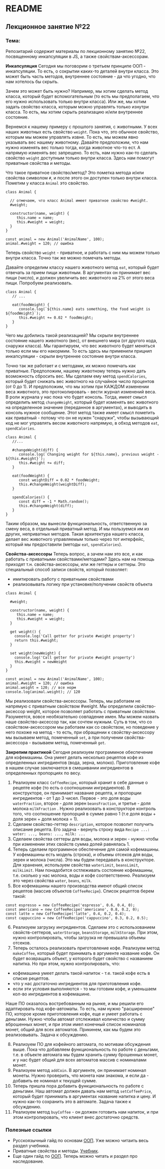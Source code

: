 # README

## Лекционное занятие №22

### Тема:

Репозитарий содержит материалы по лекционному занятию №22, посвященному инкапсуляции в JS, а также свойствам-аксессорам.

**Инкапсуляция**
Сегодня мы поговорим о третьем принципе ООП - инкапсуляции. То есть, о сокрытии каких-то деталей внутри класса. Это может быть часть методов, внутреннее состояние - да что угодно, что нам хотелось бы скрыть.

Зачем это может быть нужно? Например, мы хотим сделать метод класса, который будет вспомогательным (то есть мы предполагаем, что его нужно использовать только внутри класса). Или же, мы хотим задать свойство класса, которым можно управлять только изнутри класса. То есть, мы хотим скрыть реализацию и/или внутреннее состояние.

Вернемся к нашему примеру с прошлого занятия, с животными. У всех наших животных есть свойство `weight`. Пока что, это обычное свойство, которым мы можем управлять извне. То есть, мы можем явно указывать вес нашему животному. Давайте предположим, что нам нужно изменять вес только тогда, когда животное что-то ест. А напрямую изменять вес запрещено. То есть, нам нужно как-то сделать свойство `weight` доступным только внутри класса. Здесь нам помогут приватные свойства и методы.

Что такое приватное свойство/метод? Это пометка метода и/или свойства символом `#`, и после этого он доступен только внутри класса. Пометим у класса `Animal` это свойство.
```
class Animal {

  // отмечаем, что класс Animal имеет приватное свойство #weight.
  #weight;

  constructor(name, weight) {
     this.name = name;
     this.#weight = weight;
  }
}

const animal = new Animal('AnimalName', 100);
animal.#weight = 120; // ошибка
```

Теперь свойство `weight` - приватное, и работать с ним мы можем только внутри класса. Точно так же можно помечать методы.

Давайте определим классу нашего животного метод `eat`, который будет отвечать за прием пищи животным. В аргументах он принимает вес пищи (число), и должен увеличить вес животного на 2% от этого веса пищи. Попробуем реализовать.

```
class Animal {
   // ...

   eat(foodWeight) {
      console.log(`${this.name} eats something, the food weight is ${foodWeight}`);
      this.#weight += 0.02 * foodWeight;
   }
}
```

Чего мы добились такой реализацией? Мы скрыли внутреннее состояние нашего животного (вес), от внешнего мира (от другого кода, снаружи класса). Мы гарантируем, что вес животного будет меняться только если мы его накормим. То есть здесь мы применили прицнип инкапсуляции - скрыли внутреннее состояние внутри класса.

Точно так же работает и с методами, их можно помечать как приватные. Предположим, нашему животному теперь нужно дать возможность сбросить вес. Мы сделаем ему метод `spendCalories`, который будет снижать вес животного на случайное число процентов (от 0 до 1). И предположим, что мы хотим при КАЖДОМ изменении веса животного, это протоколировать - вести журнал изменений веса. В роли журнала у нас пока что будет консоль. Тогда, имеет смысл определить метод `changeWeight`, который будет изменять вес животного на определенное значение (переданное в аргументах), и выводить в консоль нужное сообщение. Этот метод также имеет смысл пометить как приватный - потому что он не нужен "снаружи", чтобы вызывающий код не мог управлять весом животного напрямую, в обход методов `eat`, `spendCalories`.

```
class Animal {
   //...

   #changeWeight(diff) {
      console.log(`Changing weight for ${this.name}, previous weight - ${this.#weight}`);
      this.#weight += diff;
   }

   eat(foodWeight) {
      const weightDiff = 0.02 * foodWeight;
      this.#changeWeight(weightDiff);
   }

   spendCalories() {
      const diff = -1 * Math.random();
      this.#changeWeight(diff);
   }
}
```

Таким образом, мы вынесли функциональность, ответственную за смену веса, в отдельный приватный метод. И мы пользуемся им из других, неприватных методов. Такая архитектура нашего класса, делает вес животного управляемым только через тот интерфейс, который мы предоставили (методы `eat`, `spendCalories`).

**Свойства-аксессоры**
Теперь вопрос, а зачем нам это все, и как работать с приватными свойствами/методами? Здесь нам на помощь приходят т.н. свойства-аксессоры, или же геттеры и сеттеры. Это специальный способ записи свойств, который позволяет:
 - имитировать работу с приватными свойствами
 - реализовывать логику при установке/получении свойств объекта

```
class Animal {

  #weight;

  constructor(name, weight) {
     this.name = name;
     this.#weight = weight;
  }

  get weight() {
    console.log('Call getter for private #weight property')
    return this.#weight;
  }

  set weight(newWeight) {
    console.log('Call getter for private #weight property')
    this.#weight = newWeight
  }
}

const animal = new Animal('AnimalName', 100);
animal.#weight = 120; // ошибка
animal.weight = 120; // все норм
console.log(animal.weight); // 120

```

Мы реализовали свойства-аксессоры. Теперь, мы работаем не напрямую с приватным свойством #weight. Мы определили свойство-аксессор weight, которое позволяет работать с приватным свойством. Разумеется, вовсе необязательно совпадение имен. Мы можем назвать наше свойство-аксессор так, как сочтем нужным. Суть в том, что со свойством-аксессором мы работаем как со свойством, но поведение у него похоже на метод - то есть, при обращении к свойству-аксессору мы вызываем метод, помеченный `set`, а при получении свойства-аксессора - вызываем метод, помеченный `get`.

**Закрепим практикой**
Сегодня реализуем программное обеспечение для кофемашины. Она умеет делать несколько рецептов кофе из определенных ингредиентов (вода, зерна, молоко). Приготовление кофе в нашем случае заключается в смешивании ингредиентов в определенных пропорциях по весу.

1. Реализуем класс `CoffeeRecipe`, который хранит в себе данные о рецепте кофе (то есть о соотношении ингредиентов). В конструкторе, он принимает название рецепта, и пропорции ингредиентов - от 1 до 3 чисел. Первое - это доля воды `waterFraction`, второе - доля зерен `beansFraction`, и третье - доля молока `milkFraction` . Нужно реализовать в конструкторе контроль того, что соотношение пропорций в сумме равно 1 (т.е доля воды + доля зерен + доля молока = 1).
2. Сделаем свойство-геттер `description`, которое позволит получить описание рецепта. Его задача - вернуть строку вида `Recipe ...: water: ..., beans: ..., milk: ...`
3. Сделаем свойства сеттеры для воды, молока и зерен - нужно чтобы при изменении этих свойств сумма долей равнялась 1.
4. Теперь сделаем программное обеспечение для самой кофемашины. У кофемашины есть модель (строка), и объемы отсеков для воды, зерен и молока (числа). Это мы будем передавать в конструкторе. Для хранения, используем свойства `waterLimit`, `beansLimit`, `milkLimit`. Нам понадобится остлеживать состояние кофемашины, т.е. сколько у нас молока, воды и кофе соответственно. Реализуем это через свойства `water`, `beans`, `milk`.
5. Все кофемашины нашего производства имеют общий список рецептов (массив объектов `CoffeeRecipe`). Список рецептов берем такой:
```
const espresso = new CoffeeRecipe('espresso', 0.6, 0.4, 0);
const americano = new CoffeeRecipe('americano', 0.8, 0.2, 0);
const latte = new CoffeeRecipe('latte', 0.4, 0.2, 0.4);
const cappuccino = new CoffeeRecipe('cappuccino', 0.3, 0.2, 0.5);
```

6. Реализуем загрузку ингредиентов. Сделаем это с использованием свойств-сеттеров, `waterStorage`, `beansStorage`, `milkStorage`. При этом, нужно контролировать, чтобы загрузка не превышала объемы отсеков.
7. Теперь осталось реализовать приготовление кофе. Реализуем метод `makeCoffee`, который будет принимать в аргументе название кофе. Он будет возвращать объект, у которого будет свойство с названием напитка. Но при этом, нужно контролировать, что:
 - кофемашина умеет делать такой напиток - т.е. такой кофе есть в списке рецептов.
 - что у нас достаточно ингредиентов для приготовления кофе.
 - если эти условия выполняются - то мы готовим кофе, и уменьшаем кол-во ингредиентов в кофемашине.

Наше ПО оказалось востребованным на рынке, и мы решили его адаптировать под кофе-автоматы. То есть, нам нужно "расширенное" ПО, которое кроме приготовления кофе, еще и умеет работать с деньгами. Нужно чтобы автомат отслеживал количество и сумму вброшенных монет, и при этом имел конечный список номиналов монет, общий для всех автоматов. Прикинем, как мы будем это реализовывать. Задача к обсуждению.

8. Реализуем ПО для кофейного автомата, по мотивам обсуждения выше. Пока что добавляем функциональность по работе с деньгами, т.е. в объекте автомата мы будем хранить сумму брошенных монет, и у нас будет общий для всех автоматов массив с номиналами монет.
9. Реализуем метод `addCoin`. В аргументе, он принимает номинал монеты. Нужно проверить, что монета нам знакома, и если да - добавить ее номинал к текущей сумме.
10. Теперь пришла пора добавить функциональность по работе с деньгами. Наш автомат должен давать нам метод `setCoffeePrice`, который будет принимать в аргументах название напитка и цену. И нужно как-то сохранить это в автомате. Задача также к обсуждению.
11. Реализуем метод `buyCoffee` - он должен готовить нам напиток, и при этом контролировать, что клиент внес достаточно средств.

### Полезные ссылки
 - Русскоязычный гайд по основам [ООП](https://learn.javascript.ru/class). Уже можно читаить весь раздел учебника.
 - Приватные свойства и методы. [Учебник](https://learn.javascript.ru/private-protected-properties-methods).
 - Еще один гайд по [ООП](https://proglib.io/p/uchebnik-po-javascript-oop-na-prostyh-primerah-2022-06-26). Теперь можно читать и раздел про наследование.